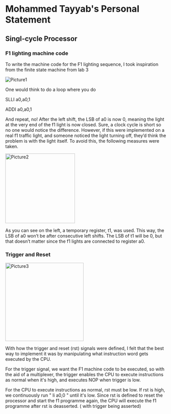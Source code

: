 # Mohammed Tayyab's Personal Statement

## Singl-cycle Processor

### F1 lighting machine code

To write the machine code for the F1 lighting sequence, I took inspiration from the finite state machine from lab 3

![Picture1](https://github.com/r0n1tr/team21/assets/133985295/99ac7227-d10d-43d9-88a2-8c25e61edff8)

One would think to do a loop where you do 

SLLI a0,a0,1

ADDI a0,a0,1

And repeat, no! After the left shift, the LSB of a0 is now 0, meaning the light at the very end of the f1 light is now closed. Sure, a clock cycle is short so no one would notice the difference. However, if this were implemented on a real f1 traffic light, and someone noticed the light turning off, they’d think the problem is with the light itself. To avoid this, the following measures were taken.

<img width="218" alt="Picture2" src="https://github.com/r0n1tr/team21/assets/133985295/db31e364-511f-465a-ade6-2c1303c2c125">

As you can see on the left, a temporary register, t1, was used. This way, the LSB of a0 won’t be after consecutive left shifts. The LSB of t1 will be 0, but that doesn’t matter since the f1 lights are connected to register a0.

### Trigger and Reset

<img width="245" alt="Picture3" src="https://github.com/r0n1tr/team21/assets/133985295/5047ff36-411a-4192-9f02-622f96c5dc7d">

With how the trigger and reset (rst) signals were defined, I felt that the best way to implement it was by manipulating what instruction word gets executed by the CPU. 

For the trigger signal, we want the F1 machine code to be executed, so with the aid of a multiplexer, the trigger enables the CPU to execute instructions as normal when it's high, and executes NOP when trigger is low. 

For the CPU to execute instructions as normal, rst must be low. If rst is high, we continuously run " li a0,0 " until it's low. Since rst is defined to reset the processor and start the f1 programme again, the CPU will execute the f1 programme after rst is deasserted. ( with trigger being asserted)













